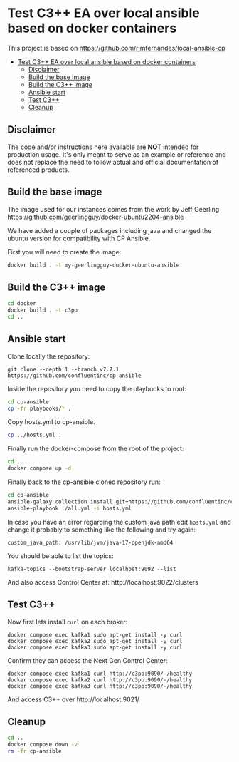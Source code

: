# Test C3++ EA over local ansible based on docker containers

This project is based on https://github.com/rjmfernandes/local-ansible-cp 

- [Test C3++ EA over local ansible based on docker containers](#test-c3-ea-over-local-ansible-based-on-docker-containers)
  - [Disclaimer](#disclaimer)
  - [Build the base image](#build-the-base-image)
  - [Build the C3++ image](#build-the-c3-image)
  - [Ansible start](#ansible-start)
  - [Test C3++](#test-c3)
  - [Cleanup](#cleanup)

## Disclaimer

The code and/or instructions here available are **NOT** intended for production usage. 
It's only meant to serve as an example or reference and does not replace the need to follow actual and official documentation of referenced products.

## Build the base image

The image used for our instances comes from the work by Jeff Geerling https://github.com/geerlingguy/docker-ubuntu2204-ansible

We have added a couple of packages including java and changed the ubuntu version for compatibility with CP Ansible.

First you will need to create the image:

```bash
docker build . -t my-geerlingguy-docker-ubuntu-ansible
```

## Build the C3++ image

```bash
cd docker
docker build . -t c3pp
cd ..
```

## Ansible start

Clone locally the repository:

```shell
git clone --depth 1 --branch v7.7.1 https://github.com/confluentinc/cp-ansible
```

Inside the repository you need to copy the playbooks to root:

```bash
cd cp-ansible
cp -fr playbooks/* .
```

Copy hosts.yml to cp-ansible.

```bash
cp ../hosts.yml .
```

Finally run the docker-compose from the root of the project:

```bash
cd ..
docker compose up -d
```

Finally back to the cp-ansible cloned repository run:

```bash
cd cp-ansible
ansible-galaxy collection install git+https://github.com/confluentinc/cp-ansible.git,v7.7.1
ansible-playbook ./all.yml -i hosts.yml
```

In case you have an error regarding the custom java path edit `hosts.yml` and change it probably to something like the following and try again:

```
custom_java_path: /usr/lib/jvm/java-17-openjdk-amd64
```

You should be able to list the topics:

```shell
kafka-topics --bootstrap-server localhost:9092 --list
```

And also access Control Center at: http://localhost:9022/clusters

## Test C3++

Now first lets install `curl` on each broker:

```shell
docker compose exec kafka1 sudo apt-get install -y curl
docker compose exec kafka2 sudo apt-get install -y curl
docker compose exec kafka3 sudo apt-get install -y curl
```

Confirm they can access the Next Gen Control Center:

```shell
docker compose exec kafka1 curl http://c3pp:9090/-/healthy
docker compose exec kafka2 curl http://c3pp:9090/-/healthy
docker compose exec kafka3 curl http://c3pp:9090/-/healthy
```

And access C3++ over http://localhost:9021/

## Cleanup

```bash
cd ..
docker compose down -v
rm -fr cp-ansible
```